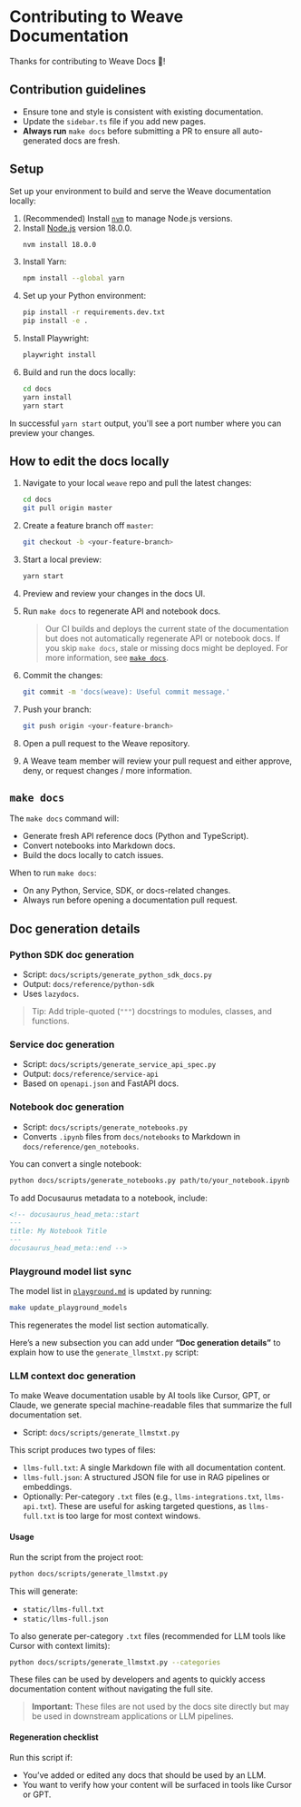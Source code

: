 # Contributing to Weave Documentation

Thanks for contributing to Weave Docs 💛! 

## Contribution guidelines

- Ensure tone and style is consistent with existing documentation.
- Update the `sidebar.ts` file if you add new pages.
- **Always run** `make docs` before submitting a PR to ensure all auto-generated docs are fresh.

## Setup

Set up your environment to build and serve the Weave documentation locally:

1. (Recommended) Install [`nvm`](https://github.com/nvm-sh/nvm) to manage Node.js versions.
2. Install [Node.js](https://nodejs.org/en/download/) version 18.0.0.
    ```bash
    nvm install 18.0.0
    ```
3. Install Yarn:
    ```bash
    npm install --global yarn
    ```
4. Set up your Python environment:
    ```bash
    pip install -r requirements.dev.txt
    pip install -e .
    ```
5. Install Playwright:
    ```bash
    playwright install
    ```
6. Build and run the docs locally:
    ```bash
    cd docs
    yarn install
    yarn start
    ```

In successful `yarn start` output, you'll see a port number where you can preview your changes.

## How to edit the docs locally

1. Navigate to your local `weave` repo and pull the latest changes:
   ```bash
   cd docs
   git pull origin master
   ```
2. Create a feature branch off `master`:
   ```bash
   git checkout -b <your-feature-branch>
   ```
3. Start a local preview:
   ```bash
   yarn start
   ```
4. Preview and review your changes in the docs UI. 
5. Run `make docs` to regenerate API and notebook docs. 

    > Our CI builds and deploys the current state of the documentation but does not automatically regenerate API or notebook docs. If you skip `make docs`, stale or missing docs might be deployed. For more information, see [`make docs`](#make-docs).

6. Commit the changes:
   ```bash
   git commit -m 'docs(weave): Useful commit message.'
   ```
7. Push your branch:
   ```bash
   git push origin <your-feature-branch>
   ```
8. Open a pull request to the Weave repository.
9. A Weave team member will review your pull request and either approve, deny, or request changes / more information.

## `make docs`

The `make docs` command will:

- Generate fresh API reference docs (Python and TypeScript).
- Convert notebooks into Markdown docs.
- Build the docs locally to catch issues.

When to run `make docs`:

- On any Python, Service, SDK, or docs-related changes.
- Always run before opening a documentation pull request.

## Doc generation details

### Python SDK doc generation

- Script: `docs/scripts/generate_python_sdk_docs.py`
- Output: `docs/reference/python-sdk`
- Uses `lazydocs`.

> Tip: Add triple-quoted (`"""`) docstrings to modules, classes, and functions.

### Service doc generation

- Script: `docs/scripts/generate_service_api_spec.py`
- Output: `docs/reference/service-api`
- Based on `openapi.json` and FastAPI docs.

### Notebook doc generation

- Script: `docs/scripts/generate_notebooks.py`
- Converts `.ipynb` files from `docs/notebooks` to Markdown in `docs/reference/gen_notebooks`.

You can convert a single notebook:

```bash
python docs/scripts/generate_notebooks.py path/to/your_notebook.ipynb
```

To add Docusaurus metadata to a notebook, include:

```markdown
<!-- docusaurus_head_meta::start
---
title: My Notebook Title
---
docusaurus_head_meta::end -->
```

### Playground model list sync

The model list in [`playground.md`](https://weave-docs.wandb.ai/guides/tools/playground#select-an-llm) is updated by running:

```bash
make update_playground_models
```

This regenerates the model list section automatically.

Here’s a new subsection you can add under **“Doc generation details”** to explain how to use the `generate_llmstxt.py` script:

### LLM context doc generation

To make Weave documentation usable by AI tools like Cursor, GPT, or Claude, we generate special machine-readable files that summarize the full documentation set.

- Script: `docs/scripts/generate_llmstxt.py`

This script produces two types of files:

* `llms-full.txt`: A single Markdown file with all documentation content.
* `llms-full.json`: A structured JSON file for use in RAG pipelines or embeddings.
* Optionally: Per-category `.txt` files (e.g., `llms-integrations.txt`, `llms-api.txt`). These are useful for asking targeted questions, as `llms-full.txt` is too large for most context windows.

#### Usage

Run the script from the project root:

```bash
python docs/scripts/generate_llmstxt.py
```

This will generate:

* `static/llms-full.txt`
* `static/llms-full.json`

To also generate per-category `.txt` files (recommended for LLM tools like Cursor with context limits):

```bash
python docs/scripts/generate_llmstxt.py --categories
```

These files can be used by developers and agents to quickly access documentation content without navigating the full site.

> **Important:** These files are not used by the docs site directly but may be used in downstream applications or LLM pipelines.

#### Regeneration checklist

Run this script if:

- You’ve added or edited any docs that should be used by an LLM.
- You want to verify how your content will be surfaced in tools like Cursor or GPT.
